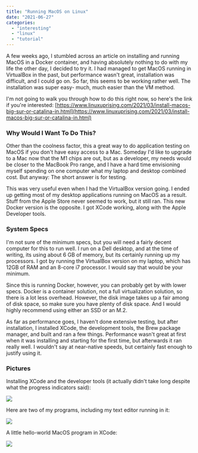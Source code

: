 ```yaml
---
title: "Running MacOS on Linux"
date: "2021-06-27"
categories: 
  - "interesting"
  - "linux"
  - "tutorial"
---
```


A few weeks ago, I stumbled across an article on installing and running MacOS in a Docker container, and having absolutely nothing to do with my life the other day, I decided to try it. I had managed to get MacOS running in VirtualBox in the past, but performance wasn't great, installation was difficult, and I could go on. So far, this seems to be working rather well. The installation was super easy- much, much easier than the VM method.

I'm not going to walk you through how to do this right now, so here's the link if you're interested: [https://www.linuxuprising.com/2021/03/install-macos-big-sur-or-catalina-in.html](https://www.linuxuprising.com/2021/03/install-macos-big-sur-or-catalina-in.html)

### Why Would I Want To Do This?

Other than the coolness factor, this a great way to do application testing on MacOS if you don't have easy access to a Mac. Someday I'd like to upgrade to a Mac now that the M1 chips are out, but as a developer, my needs would be closer to the MacBook Pro range, and I have a hard time envisioning myself spending on one computer what my laptop and desktop combined cost. But anyway: The short answer is for testing.

This was very useful even when I had the VirtualBox version going. I ended up getting most of my desktop applications running on MacOS as a result. Stuff from the Apple Store never seemed to work, but it still ran. This new Docker version is the opposite. I got XCode working, along with the Apple Developer tools.

### System Specs

I'm not sure of the minimum specs, but you will need a fairly decent computer for this to run well. I run on a Dell desktop, and at the time of writing, its using about 6 GB of memory, but its certainly running up my processors. I got by running the VirtualBox version on my laptop, which has 12GB of RAM and an 8-core i7 processor. I would say that would be your minimum.

Since this is running Docker, however, you can probably get by with lower specs. Docker is a container solution, not a full virtualization solution, so there is a lot less overhead. However, the disk image takes up a fair among of disk space, so make sure you have plenty of disk space. And I would highly recommend using either an SSD or an M.2.

As far as performance goes, I haven't done extensive testing, but after installation, I installed XCode, the development tools, the Brew package manager, and built and ran a few things. Performance wasn't great at first when it was installing and starting for the first time, but afterwards it ran really well. I wouldn't say at near-native speeds, but certainly fast enough to justify using it.

### Pictures

Installing XCode and the developer tools (it actually didn't take long despite what the progress indicators said):

![](images/macos_installing_stuff-1024x576.png)

Here are two of my programs, including my text editor running in it:

![](images/programs-running-1024x576.png)

A little hello-world MacOS program in XCode:

![](images/xcode-helloworld-1024x577.png)

